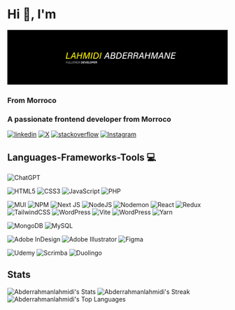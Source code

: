 <h1 align="start">Hi 👋, I'm</h1>

![Banner de Condor Coders](Header.png)

<h3 align="start">From Morroco</h3>

<h3 align="start">A passionate frontend developer from Morroco</h3>

[![linkedin](https://img.shields.io/badge/linkedin-blue.svg?style=for-the-badge&logo=linkedin&logoColor=white)](https://www.linkedin.com/in/abderrahmane-lahmidi/)
[![X](https://img.shields.io/badge/Twitter-black.svg?style=for-the-badge&logo=X&logoColor=white)](https://twitter.com/Abderra47978756)
[![stackoverflow](https://img.shields.io/badge/stackoverflow-orange.svg?style=for-the-badge&logo=stackoverflow&logoColor=white)](https://stackoverflow.com/users/23133678/abderrahmane-lahmidi)
[![Instagram](https://img.shields.io/badge/Instagram-%23E4405F.svg?style=for-the-badge&logo=Instagram&logoColor=white)](https://www.instagram.com/lahmidiabderrahman/)



## Languages-Frameworks-Tools 💻
![ChatGPT](https://img.shields.io/badge/chatGPT-74aa9c?style=for-the-badge&logo=openai&logoColor=white)

![HTML5](https://img.shields.io/badge/html5-%23E34F26.svg?style=for-the-badge&logo=html5&logoColor=white)
![CSS3](https://img.shields.io/badge/css3-%231572B6.svg?style=for-the-badge&logo=css3&logoColor=white)
![JavaScript](https://img.shields.io/badge/javascript-%23323330.svg?style=for-the-badge&logo=javascript&logoColor=%23F7DF1E)
![PHP](https://img.shields.io/badge/php-%23777BB4.svg?style=for-the-badge&logo=php&logoColor=white)

![MUI](https://img.shields.io/badge/MUI-%230081CB.svg?style=for-the-badge&logo=mui&logoColor=white)
![NPM](https://img.shields.io/badge/NPM-%23CB3837.svg?style=for-the-badge&logo=npm&logoColor=white)
![Next JS](https://img.shields.io/badge/Next-black?style=for-the-badge&logo=next.js&logoColor=white)
![NodeJS](https://img.shields.io/badge/node.js-6DA55F?style=for-the-badge&logo=node.js&logoColor=white)
![Nodemon](https://img.shields.io/badge/NODEMON-%23323330.svg?style=for-the-badge&logo=nodemon&logoColor=%BBDEAD)
![React](https://img.shields.io/badge/react-%2320232a.svg?style=for-the-badge&logo=react&logoColor=%2361DAFB)
![Redux](https://img.shields.io/badge/redux-%23593d88.svg?style=for-the-badge&logo=redux&logoColor=white)
![TailwindCSS](https://img.shields.io/badge/tailwindcss-%2338B2AC.svg?style=for-the-badge&logo=tailwind-css&logoColor=white)
![WordPress](https://img.shields.io/badge/WordPress-%23117AC9.svg?style=for-the-badge&logo=WordPress&logoColor=white)
![Vite](https://img.shields.io/badge/vite-%23646CFF.svg?style=for-the-badge&logo=vite&logoColor=white)
![WordPress](https://img.shields.io/badge/WordPress-%23117AC9.svg?style=for-the-badge&logo=WordPress&logoColor=white)
![Yarn](https://img.shields.io/badge/yarn-%232C8EBB.svg?style=for-the-badge&logo=yarn&logoColor=white)

![MongoDB](https://img.shields.io/badge/MongoDB-%234ea94b.svg?style=for-the-badge&logo=mongodb&logoColor=white)
![MySQL](https://img.shields.io/badge/mysql-4479A1.svg?style=for-the-badge&logo=mysql&logoColor=white)

![Adobe InDesign](https://img.shields.io/badge/Adobe%20InDesign-49021F?style=for-the-badge&logo=adobeindesign&logoColor=white)
![Adobe Illustrator](https://img.shields.io/badge/Adobe%20Illustrator-470137?style=for-the-badge&logo=Adobe%20Illustrator&logoColor=#330000)
![Figma](https://img.shields.io/badge/figma-%23F24E1E.svg?style=for-the-badge&logo=figma&logoColor=white)

![Udemy](https://img.shields.io/badge/Udemy-A435F0?style=for-the-badge&logo=Udemy&logoColor=white)
![Scrimba](https://img.shields.io/badge/scrimba-2B283A?style=for-the-badge&logo=scrimba&logoColor=white)
![Duolingo](https://img.shields.io/badge/Duolingo-%234DC730.svg?style=for-the-badge&logo=Duolingo&logoColor=white)


## Stats

![Abderrahmanlahmidi's Stats](https://github-readme-stats.vercel.app/api?username=Abderrahmanlahmidi&theme=vue-dark&show_icons=true&hide_border=true&count_private=true)
![Abderrahmanlahmidi's Streak](https://github-readme-streak-stats.herokuapp.com/?user=Abderrahmanlahmidi&theme=vue-dark&hide_border=true)
![Abderrahmanlahmidi's Top Languages](https://github-readme-stats.vercel.app/api/top-langs/?username=Abderrahmanlahmidi&theme=vue-dark&show_icons=true&hide_border=true&layout=compact)



